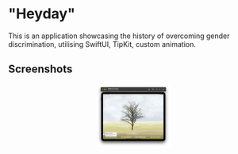# "Heyday"
This is an application showcasing the history of overcoming gender discrimination, utilising SwiftUI, TipKit, custom animation.

## Screenshots
<p align="center">
  <img src="https://github.com/mvmargaret/HeyDay.swiftpm/blob/main/Screenshot%201%20Large.jpeg?raw=true" width="150" />
</p>
